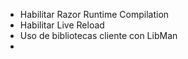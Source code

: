 ﻿* Habilitar Razor Runtime Compilation
* Habilitar Live Reload
* Uso de bibliotecas cliente con LibMan
* 